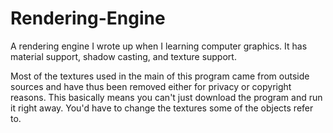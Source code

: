 # Rendering-Engine
A rendering engine I wrote up when I learning computer graphics. It has material support, shadow casting, and texture support.

Most of the textures used in the main of this program came from outside sources and have thus been removed either for privacy or copyright reasons. This basically means you can't just download the program and run it right away. You'd have to change the textures some of the objects refer to.

